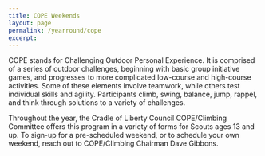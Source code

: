 ```yaml
---
title: COPE Weekends
layout: page
permalink: /yearround/cope
excerpt:  
---
```


COPE stands for Challenging Outdoor Personal Experience. It is comprised of a series of outdoor challenges, beginning with basic group initiative games, and progresses to more complicated low-course and high-course activities. Some of these elements involve teamwork, while others test individual skills and agility. Participants climb, swing, balance, jump, rappel, and think through solutions to a variety of challenges.

Throughout the year, the Cradle of Liberty Council COPE/Climbing Committee offers this program in a variety of forms for Scouts ages 13 and up. To sign-up for a pre-scheduled weekend, or to schedule your own weekend, reach out to COPE/Climbing Chairman Dave Gibbons.